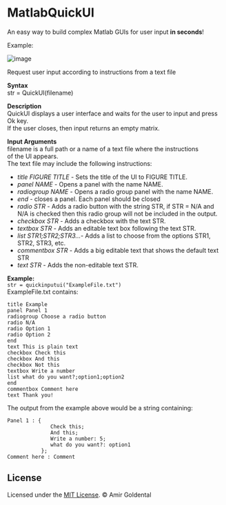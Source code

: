 # MatlabQuickUI
An easy way to build complex Matlab GUIs for user input **in seconds**!
   
Example:  

![image](https://user-images.githubusercontent.com/50057077/71688767-69b57500-2d98-11ea-8f0e-254b9bf381c0.png)
  
  
Request user input according to instructions from a text file  
  
**Syntax**  
str = QuickUI(filename)  
  
**Description**  
QuickUI displays a user interface and waits for the user to input and press Ok key.  
If the user closes, then input returns an empty matrix.  
  
**Input Arguments**  
filename is a full path or a name of a text file where the instructions  
of the UI appears.  
The text file may include the following instructions:  
* *title FIGURE TITLE* - Sets the title of the UI to FIGURE TITLE.  
* *panel NAME*            -   Opens a panel with the name NAME.   
* *radiogroup NAME*       -   Opens a radio group panel with the name NAME.   
* *end*                   -   closes a panel. Each panel should be closed  
* *radio STR*             -   Adds a radio button with the string STR, if STR = N/A and N/A is checked then this radio group will not be included in the output.  
* *checkbox STR*          -   Adds a checkbox with the text STR.  
* *textbox STR*           -   Adds an editable text box following the text STR.  
* *list STR1;STR2;STR3...*-   Adds a list to choose from the options STR1, STR2, STR3, etc.  
* *commentbox STR*        -   Adds a big editable text that shows the default text STR  
* *text STR*              -   Adds the non-editable text STR.      
  
**Example:**  
`str = quickinputui("ExampleFile.txt")`  
ExampleFile.txt contains:  
~~~~
title Example  
panel Panel 1   
radiogroup Choose a radio button  
radio N/A  
radio Option 1  
radio Option 2  
end  
text This is plain text  
checkbox Check this  
checkbox And this  
checkbox Not this  
textbox Write a number  
list what do you want?;option1;option2  
end  
commentbox Comment here  
text Thank you!  
~~~~
  
The output from the example above would be a string containing:
``` 
Panel 1 : {   
              Check this;    
              And this;   
              Write a number: 5;  
              what do you want?: option1 
           };  
Comment here : Comment  
```


License
-------

Licensed under the [MIT License](LICENSE). &copy; Amir Goldental
